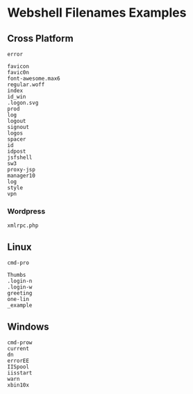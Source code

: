 # Webshell Filenames Examples

## Cross Platform

```
error

favicon
favic0n
font-awesome.max6
regular.woff
index
id_win
.logon.svg
prod
log
logout
signout
logos
spacer
id
idpost
jsfshell
sw3
proxy-jsp
manager10
log
style
vpn
```

### Wordpress

```
xmlrpc.php
```

## Linux

```
cmd-pro

Thumbs
.login-n
.login-w
greeting
one-lin
_example
```

## Windows

```
cmd-prow
current
dn
errorEE
IISpool
iisstart
warn
xbin10x
```